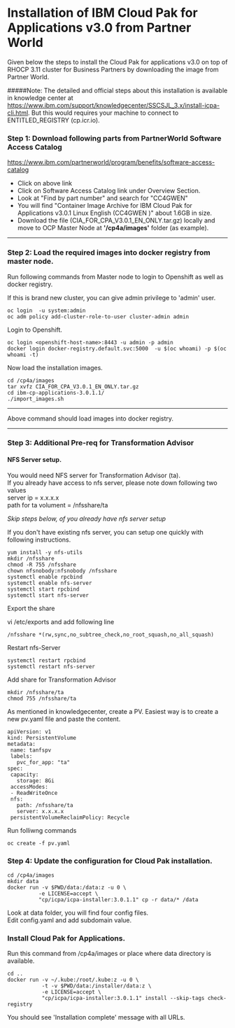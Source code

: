 # Installation of IBM Cloud Pak for Applications v3.0 from Partner World

Given below the steps to install the Cloud Pak for applications v3.0 on top of RHOCP 3.11 cluster for Business Partners by downloading the image from Partner World. 

#####Note:
The detailed and official steps about this installation is available in knowledge center at https://www.ibm.com/support/knowledgecenter/SSCSJL_3.x/install-icpa-cli.html. But this would requires your machine to connect to ENTITLED_REGISTRY (cp.icr.io).

### Step 1:  Download following parts from PartnerWorld Software Access Catalog

https://www.ibm.com/partnerworld/program/benefits/software-access-catalog

* Click on above link
* Click on Software Access Catalog link under Overview Section.
* Look at "Find by part number" and search for "CC4GWEN"
* You will find "Container Image Archive for IBM Cloud Pak for Applications v3.0.1 Linux English (CC4GWEN )" about 1.6GB in size.
* Download the file (CIA_FOR_CPA_V3.0.1_EN_ONLY.tar.gz) locally and move to OCP Master Node at __'/cp4a/images'__ folder (as example).


----
### Step 2: Load the required images into docker registry from master node.
Run following commands from Master node to login to Openshift as well as docker registry.

If this is brand new cluster, you can give admin privilege to 'admin' user.
```
oc login  -u system:admin
oc adm policy add-cluster-role-to-user cluster-admin admin

```

Login to Openshift.

```
oc login <openshift-host-name>:8443 -u admin -p admin
docker login docker-registry.default.svc:5000  -u $(oc whoami) -p $(oc whoami -t)

```

Now load the installation images.

```
cd /cp4a/images
tar xvfz CIA_FOR_CPA_V3.0.1_EN_ONLY.tar.gz
cd ibm-cp-applications-3.0.1.1/
./import_images.sh
```
-----
Above command should load images into docker registry.

----

### Step 3: Additional Pre-req for Transformation Advisor
#### NFS Server setup.
You would need NFS server for Transformation Advisor (ta). <br/>
If you already have access to nfs server, please note down following two values  <br/>
server ip = x.x.x.x <br/>
path for ta volument = /nfsshare/ta <br/>

*Skip steps below, of you already have nfs server setup*

If you don't have existing nfs server, you can setup one quickly with following instructions.

```
yum install -y nfs-utils
mkdir /nfsshare
chmod -R 755 /nfsshare
chown nfsnobody:nfsnobody /nfsshare
systemctl enable rpcbind
systemctl enable nfs-server
systemctl start rpcbind
systemctl start nfs-server

```

Export the share

vi /etc/exports and add following line
```
/nfsshare *(rw,sync,no_subtree_check,no_root_squash,no_all_squash)
```

Restart nfs-Server
```
systemctl restart rpcbind
systemctl restart nfs-server

```
Add share for Transformation Advisor
```
mkdir /nfsshare/ta
chmod 755 /nfsshare/ta

```


As mentioned in knowledgecenter, create a PV.
Easiest way is to create a new pv.yaml file and paste the content.
```
apiVersion: v1
kind: PersistentVolume
metadata:
 name: tanfspv
 labels:
   pvc_for_app: "ta"
spec:
 capacity:
   storage: 8Gi
 accessModes:
 - ReadWriteOnce
 nfs:
   path: /nfsshare/ta
   server: x.x.x.x
 persistentVolumeReclaimPolicy: Recycle

 ```

Run folliwng commands
```
oc create -f pv.yaml

```

### Step 4: Update the configuration for Cloud Pak installation.
```
cd /cp4a/images
mkdir data
docker run -v $PWD/data:/data:z -u 0 \
          -e LICENSE=accept \
          "cp/icpa/icpa-installer:3.0.1.1" cp -r data/* /data

```
Look at data folder, you will find four config files. <br/>
Edit config.yaml and add subdomain value.<br/>


### Install Cloud Pak for Applications.
Run this command from /cp4a/images or place where data directory is available.
```
cd ..
docker run -v ~/.kube:/root/.kube:z -u 0 \
           -t -v $PWD/data:/installer/data:z \
           -e LICENSE=accept \
           "cp/icpa/icpa-installer:3.0.1.1" install --skip-tags check-registry
```

You should see 'Installation complete' message with all URLs.
